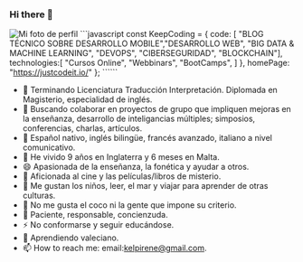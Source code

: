 ### Hi there 👋

![Mi foto de perfil]([https://github.com/JustCodeItDeveloper/JustCodeItDeveloper/blob/main/logo.jpeg](https://github.com/IRENESANCHEZFUENTES/IRENESANCHEZFUENTES/blob/f886f48c9b43bb97a2f5a3a7575cb93ecf1d6280/FotoperfildeIrene.jpg)) ```javascript const KeepCoding = { code: [ "BLOG TÉCNICO SOBRE DESARROLLO MOBILE","DESARROLLO WEB", "BIG DATA & MACHINE LEARNING", "DEVOPS", "CIBERSEGURIDAD", "BLOCKCHAIN"], technologies:[ "Cursos Online", "Webbinars", "BootCamps", ] }, homePage: "https://justcodeit.io/" }; `````` 


- 🔭 Terminando Licenciatura Traducción Interpretación. Diplomada en Magisterio, especialidad de inglés.
- 👯 Buscando colaborar en proyectos de grupo que impliquen mejoras en la enseñanza, desarrollo de inteligancias múltiples; simposios, conferencias, charlas, artículos.
- 💬 Español nativo, inglés bilingüe, francés avanzado, italiano a nivel comunicativo.
- 🧳 He vivido 9 años en Inglaterra y 6 meses en Malta. 
- 😄 Apasionada de la enseñanza, la fonética y ayudar a otros.
- 🎥 Aficionada al cine y las películas/libros de misterio. 
- 🚸 Me gustan los niños, leer, el mar y viajar para aprender de otras culturas.
- 🤔 No me gusta el coco ni la gente que impone su criterio.
- 🐢 Paciente, responsable, concienzuda.
- ⚡ No conformarse y seguir educándose.
- 🌱 Aprendiendo valeciano.
- 📫 How to reach me: email:kelpirene@gmail.com.
